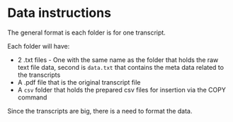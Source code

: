 # Data instructions

The general format is each folder is for one transcript.

Each folder will have:
* 2 .txt files - One with the same name as the folder that holds the raw text file data, second is `data.txt` that contains the meta data related to the transcripts
* A .pdf file that is the original transcript file
* A `csv` folder that holds the prepared csv files for insertion via the COPY command

Since the transcripts are big, there is a need to format the data.


